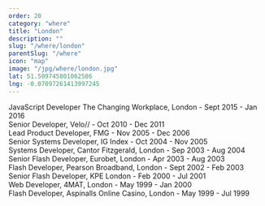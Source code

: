 ```yaml
---
order: 20
category: "where"
title: "London"
description: ""
slug: "/where/london"
parentSlug: "/where"
icon: "map"
image: "/jpg/where/london.jpg"
lat: 51.509745801062586
lng: -0.07097261413997245
---
```

JavaScript Developer The Changing Workplace, London - Sept 2015 - Jan 2016  
Senior Developer, Velo// - Oct 2010 - Dec 2011  
Lead Product Developer, FMG - Nov 2005 - Dec 2006  
Senior Systems Developer, IG Index - Oct 2004 - Nov 2005  
Systems Developer, Cantor Fitzgerald, London - Sep 2003 - Aug 2004  
Senior Flash Developer, Eurobet, London - Apr 2003 - Aug 2003  
Flash Developer, Pearson Broadband, London - Sept 2002 - Feb 2003  
Senior Flash Developer, KPE London - Feb 2000 - Jul 2001  
Web Developer, 4MAT, London - May 1999 - Jan 2000  
Flash Developer, Aspinalls Online Casino, London - May 1999 - Jul 1999  
